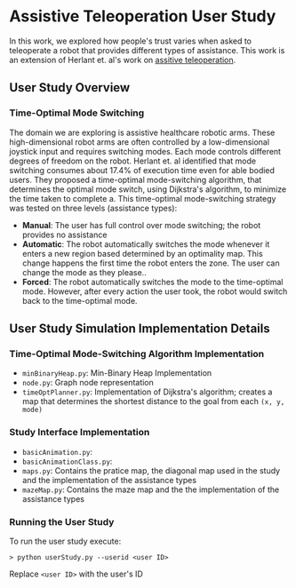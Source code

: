# Assistive Teleoperation User Study

In this work, we explored how people's trust varies when asked to teleoperate a robot that provides different types of assistance. This work is an extension of Herlant et. al's work on [assitive teleoperation](https://www.ri.cmu.edu/pub_files/2016/3/mode_switching.pdf).

## User Study Overview
### Time-Optimal Mode Switching
The domain we are exploring is assistive healthcare robotic arms. These high-dimensional robot arms are often controlled by a low-dimensional joystick input and requires switching modes. Each mode controls different degrees of freedom on the robot.  Herlant et. al identified that mode switching consumes about 17.4% of execution time even for able bodied users. They proposed a time-optimal mode-switching algorithm, that determines the optimal mode switch, using Dijkstra's algorithm, to minimize the time taken to complete a. This time-optimal mode-switching strategy was tested on three levels (assistance types):
- **Manual**: The user has full control over mode switching; the robot provides no assistance
- **Automatic**: The robot automatically switches the mode whenever it enters a new region based determined by an optimality map. This change happens the first time the robot enters the zone. The user can change the mode as they please..
- **Forced**:  The robot automatically switches the mode to the time-optimal mode. However, after every action the user took, the robot would switch back to the time-optimal mode. 

## User Study Simulation Implementation Details
### Time-Optimal Mode-Switching Algorithm Implementation
- `minBinaryHeap.py`: Min-Binary Heap Implementation
- `node.py`: Graph node representation 
- `timeOptPlanner.py`: Implementation of Dijkstra's algorithm; creates a map that determines the shortest distance to the goal from each `(x, y, mode)`

### Study Interface Implementation
- `basicAnimation.py`: 
- `basicAnimationClass.py`:
- `maps.py`: Contains the pratice map, the diagonal map used in the study and the implementation of the assistance types 
- `mazeMap.py`: Contains the maze map and the the implementation of the assistance types 

### Running the User Study
To run the user study execute:
```
> python userStudy.py --userid <user ID> 
```
Replace `<user ID>` with the user's ID
